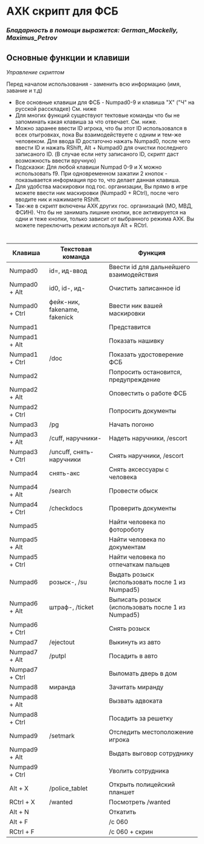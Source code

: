 # АХК скрипт для ФСБ
### *Бладарность в помощи выражется: German_Mackelly, Maximus_Petrov*
## Основные функции и клавиши

*Управление скриптом*

Перед началом использования - заменить всю информацию (имя, завание и т.д)

- Все основные клавиши для ФСБ - Numpad0-9 и клавиша "X" ("Ч" на русской расскладке) См. ниже
- Для многих функций существуют тектовые команды что бы не запоминать какая клавиша за что отвечает. См. ниже.
- Можно заранее ввести ID игрока, что бы этот ID использовался в всех отыгровках, пока Вы взаимодействуете с одним и тем-же человеком. Для ввода ID достаточно нажать Numpad0, после чего ввести ID и нажать RShift, Alt + Numpad0 для очистки последнего записаного ID. (В случае если нету записаного ID, скрипт даст возможность ввести вручную)
- Подсказки: Для любой клавиши Numpad 0-9 и X можно использовать f9. При одновременном зажатии 2 кнопок - показывается информация про то, что делает данная клавиша.
- Для удобства маскировки под гос. организации, Вы прямо в игре можете ввести ник маскировки (Numpad0 + RCtrl), после чего вводите ник и нажимаете RShift.
- Так-же в скрипт включены АХК других гос. организаций (МО, МВД, ФСИН). Что бы не занимать лишние кнопки, все активируется на одни и теже кнопки, только зависит от выбранного режима АХК. Вы можете переключить режим используя Alt + RCtrl.

#
| Клавиша | Текстовая команда | Функция |
| ------ | ------ | ------ |
| Numpad0 | id=, ид-ввод | Ввести id для дальнейшего взаимодействия |
| Numpad0 + Alt | id0, id-, ид- | Очистить записанное id |
| Numpad0 + Ctrl | фейк-ник, fakename, fakenick | Ввести ник вашей маскировки |
| Numpad1 |  | Представится |
| Numpad1 + Alt |  | Показать нашивку |
| Numpad1 + Ctrl | /doc | Показать удостоверение ФСБ |
| Numpad2 |  | Попросить остановится, предупреждение |
| Numpad2 + Alt |  | Оповестить о работе ФСБ |
| Numpad2 + Ctrl |  | Попросить документы |
| Numpad3 | /pg | Начать погоню |
| Numpad3 + Alt | /cuff, наручники- | Надеть наручники, /escort |
| Numpad3 + Ctrl | /uncuff, снять-наручники | Снять наручники, /escort |
| Numpad4 | снять-акс | Снять аксессуары с человека |
| Numpad4 + Alt | /search | Провести обыск |
| Numpad4 + Ctrl | /checkdocs | Проверить документы |
| Numpad5 |  | Найти человека по фотороботу |
| Numpad5 + Alt |  | Найти человека по документам |
| Numpad5 + Ctrl |  | Найти человека по отпечаткам пальцев |
| Numpad6 | розыск-, /su | Выдать розыск (использовать после 1 из Numpad5) |
| Numpad6 + Alt | штраф-, /ticket | Выписать розыск (использовать после 1 из Numpad5) |
| Numpad6 + Ctrl |  | Снять розыск |
| Numpad7 | /ejectout | Выкинуть из авто |
| Numpad7 + Alt | /putpl| Посадить в авто |
| Numpad7 + Ctrl |  | Выломать дверь в дом |
| Numpad8 | миранда | Зачитать миранду |
| Numpad8 + Alt |  | Вызвать адвоката |
| Numpad8 + Ctrl |  | Посадить за решетку |
| Numpad9 | /setmark | Отследить местоположение игрока |
| Numpad9 + Alt |  | Выдать выговор сотруднику |
| Numpad9 + Ctrl | | Уволить сотрудника |
| Alt + X | /police_tablet | Открыть полицейский планшет |
| RCtrl + X | /wanted | Посмотреть /wanted |
| Alt + N |  | Откатить |
| Alt + F |  | /c 060 |
| RCtrl + F |  | /c 060 + скрин |
